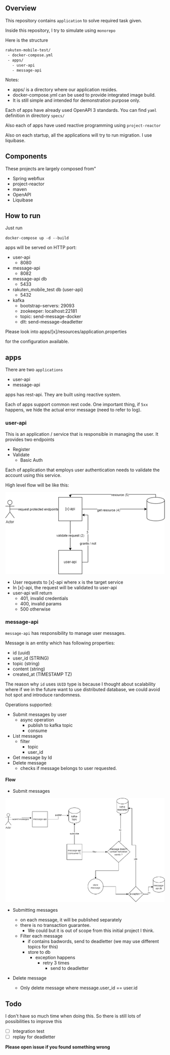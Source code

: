 ## Overview

This repository contains `application` to solve required task given.

Inside this repository, I try to simulate using `monorepo`

Here is the structure

```
rakuten-mobile-test/
 - docker-compose.yml
 - apps/
   - user-api
   - message-api
```

Notes:

- apps/ is a directory where our application resides.
- docker-compose.yml can be used to provide integrated image build.
- It is still simple and intended for demonstration purpose only.

Each of apps have already used OpenAPI 3 standards. You can find `yaml` definition in directory `specs/`

Also each of apps have used reactive programming using `project-reactor`

Also on each startup, all the applications will try to run migration. I use liquibase.

## Components

These projects are largely composed from"

- Spring webflux
- project-reactor
- maven
- OpenAPI
- Liquibase

## How to run

Just run

`docker-compose up -d --build`

apps will be served on HTTP port:

- user-api
    - 8080
- message-api
    - 8082
- message-api db
    - 5433
- rakuten_mobile_test db (user-api)
    - 5432
- kafka
    - bootstrap-servers: 29093
    - zookeeper: localhost:22181
    - topic: send-message-docker
    - dlt: send-message-deadletter

Please look into apps/[x]/resources/application.properties

for the configuration available.

## apps

There are two `applications`

- user-api
- message-api

apps has rest-api. They are built using reactive system.

Each of apps support common rest code. One important thing, if `5xx` happens, we hide the actual error message (need to refer to log).

### user-api

This is an application / service that is responsible in managing the user. It provides two endpoints

- Register
- Validate
    - Basic Auth

Each of application that employs user authentication needs to validate the account using this service.

High level flow will be like this:

![Alt text](misc/figures/auth.png "auth-flow.png")

- User requests to [x]-api where x is the target service
- In [x]-api, the request will be validated to user-api
- user-api will return
    - 401, invalid credentials
    - 400, invalid params
    - 500 otherwise

### message-api

`message-api` has responsibility to manage user messages.

Message is an entity which has following properties:

- id (uuid)
- user_id (STRING)
- topic (string)
- content (string)
- created_at (TIMESTAMP TZ)

The reason why `id` uses `UUID` type is because I thought about scalability where if we in the future want to use distributed database, we could avoid hot spot and introduce randomness.

Operations supported:

- Submit messages by user
    - async operation
        - publish to kafka topic
        - consume
- List messages
    - filter
        - topic
        - user_id
- Get message by Id
- Delete message
    - checks if message belongs to user requested.


#### Flow

- Submit messages

![Alt text](misc/figures/submit-messages-flow.png "submit-messages-flow.png")

- Submitting messages

    - on each message, it will be published separately
    - there is no transaction guarantee.
        - We could but it is out of scope from this initial project I think.
    - Filter each message
        - if contains badwords, send to deadletter (we may use different topics for this)
        - store to db
            - exception happens
                - retry 3 times
                    - send to deadletter

- Delete message
    - Only delete message where message.user_id == user.id

## Todo

I don't have so much time when doing this. So there is still lots of possibilities to improve this

- [ ] Integration test
- [ ] replay for deadletter

**Please open issue if you found something wrong**
